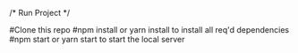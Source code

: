 /* Run Project  */

#Clone this repo
#npm install or yarn install to install all req'd dependencies
#npm start or yarn start to start the local server 
